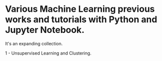 # Various Machine Learning previous works and tutorials with Python and Jupyter Notebook.
It's an expanding collection.

1 - Unsupervised Learning and Clustering.

